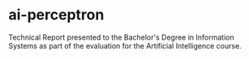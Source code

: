 # ai-perceptron

Technical Report presented to the Bachelor's Degree in Information Systems as part of the evaluation for the Artificial Intelligence course.
